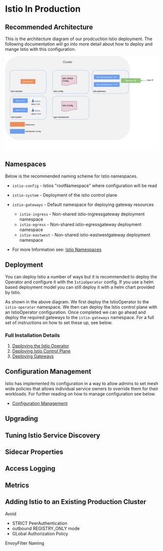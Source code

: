 # Istio In Production

## Recommended Architecture

This is the architecture diagram of our prodcuction Istio deployment. The following documentation will go into more detail about how to deploy and mange Istio with this configuration.

![Istio Production Architecture](../../img/production-istio_architecture.png)

## Namespaces

Below is the recommended naming scheme for Istio namespaces.

* `istio-config` - Istios "rootNamespace" where configuration will be read
* `istio-system` - Deployment of the istio control plane
* `istio-gateways` - Default namespace for deploying gateway resources
  * `istio-ingress` - Non-shared istio-ingressgateway deployment namespace
  * `istio-egress` - Non-shared istio-egressgateway deployment namespace
  * `istio-eastwest` - Non-shared istio-eastwestgateway deployment namespace

* For more Information see: [Istio Namespaces](./namespaces.md)

## Deployment

You can deploy Istio a number of ways but it is recommended to deploy the Operator and configure it with the `IstioOperator` config. If you use a helm based deployment model you can still deploy it with a helm chart provided by Istio.

As shown in the above diagram. We first deploy the IstioOperator to the `istio-operator` namespace. We then can deploy the Istio control plane with an IstioOperator configuration. Once completed we can go ahead and deploy the required gateways to the `istio-gateways` namespace. For a full set of instructions on how to set these up, see below.

### Full Installation Details

1. [Deploying the Istio Operator](./operator_deployment.md)
2. [Deploying Istio Control Plane](./istiod_deployment.md)
3. [Deploying Gateways](./gateway_deployment.md)


## Configuration Management

Istio has implemented its configuration in a way to allow admins to set mesh wide policies that allows individual service owners to override them for their workloads. For further reading on how to manage configuration see below. 

* [Configuration Management](./config_management.md)

## Upgrading

## Tuning Istio Service Discovery

## Sidecar Properties

## Access Logging

## Metrics

## Adding Istio to an Existing Production Cluster

Avoid 

* STRICT PeerAuthentication
* outbound REGISTRY_ONLY mode
* GLobal Authorization Policy

EnvoyFilter Naming